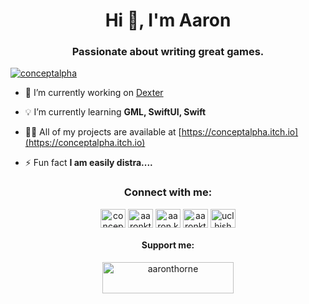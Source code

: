 <h1 align="center">Hi 👋, I'm Aaron</h1>
<h3 align="center">Passionate about writing great games.</h3>

<p align="left"> <a href="https://twitter.com/conceptalpha" target="blank"><img src="https://img.shields.io/twitter/follow/conceptalpha?logo=twitter&style=for-the-badge" alt="conceptalpha" /></a> </p>

- 🔭 I’m currently working on [Dexter](https://conceptalpha.co.uk/game/dexter)

- 💡 I’m currently learning **GML, SwiftUI, Swift**

- 👨‍💻 All of my projects are available at [https://conceptalpha.itch.io](https://conceptalpha.itch.io)

- ⚡ Fun fact **I am easily distra....**

<h3 align="center">Connect with me:</h3>
<p align="center">
<a href="https://twitter.com/conceptalpha" target="blank"><img align="center" src="https://raw.githubusercontent.com/rahuldkjain/github-profile-readme-generator/master/src/images/icons/Social/twitter.svg" alt="conceptalpha" height="30" width="40" /></a>
<a href="https://linkedin.com/in/aaronkthorne/" target="blank"><img align="center" src="https://raw.githubusercontent.com/rahuldkjain/github-profile-readme-generator/master/src/images/icons/Social/linked-in-alt.svg" alt="aaronkthorne/" height="30" width="40" /></a>
<a href="https://fb.com/aaron.k.thorne" target="blank"><img align="center" src="https://raw.githubusercontent.com/rahuldkjain/github-profile-readme-generator/master/src/images/icons/Social/facebook.svg" alt="aaron.k.thorne" height="30" width="40" /></a>
<a href="https://instagram.com/aaronkthorne" target="blank"><img align="center" src="https://raw.githubusercontent.com/rahuldkjain/github-profile-readme-generator/master/src/images/icons/Social/instagram.svg" alt="aaronkthorne" height="30" width="40" /></a>
<a href="https://youtube.com/channel/UCLhjSHm1qrPcSlPBNMzJgRQ" target="blank"><img align="center" src="https://raw.githubusercontent.com/rahuldkjain/github-profile-readme-generator/master/src/images/icons/Social/youtube.svg" alt="uclhjshm1qrpcslpbnmzjgrq" height="30" width="40" /></a>
</p>
<h4 align="center">Support me:</h3>
<p align="center"><a href="https://ko-fi.com/aaronthorne"> <img align="center" src="https://cdn.ko-fi.com/cdn/kofi3.png?v=3" height="50" width="210" alt="aaronthorne" /></a></p><br><br>
